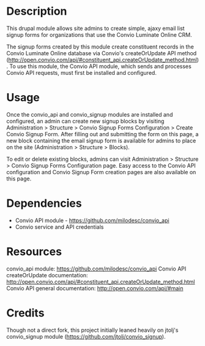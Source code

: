 Description
===========
This drupal module allows site admins to create simple, ajaxy email list signup forms for organizations that use the Convio Luminate Online CRM.

The signup forms created by this module create constituent records in the Convio Luminate Online database via Convio's createOrUpdate API method (http://open.convio.com/api/#constituent_api.createOrUpdate_method.html). To use this module, the Convio API module, which sends and processes Convio API requests, must first be installed and configured.


Usage
=====
Once the convio_api and convio_signup modules are installed and configured, an admin can create new signup blocks by visiting Administration > Structure > Convio Signup Forms Configuration > Create Convio Signup Form. After filling out and submitting the form on this page, a new block containing the email signup form is available for admins to place on the site (Administration > Structure > Blocks).

To edit or delete existing blocks, admins can visit Administration > Structure > Convio Signup Forms Configuration page. Easy access to the Convio API configuration and Convio Signup Form creation pages are also available on this page.


Dependencies
============
* Convio API module - https://github.com/milodesc/convio_api
* Convio service and API credentials


Resources
=========
convio_api module: https://github.com/milodesc/convio_api
Convio API createOrUpdate documentation: http://open.convio.com/api/#constituent_api.createOrUpdate_method.html
Convio API general documentation: http://open.convio.com/api/#main


Credits
=======
Though not a direct fork, this project initially leaned heavily on jtolj's convio_signup module (https://github.com/jtolj/convio_signup).
